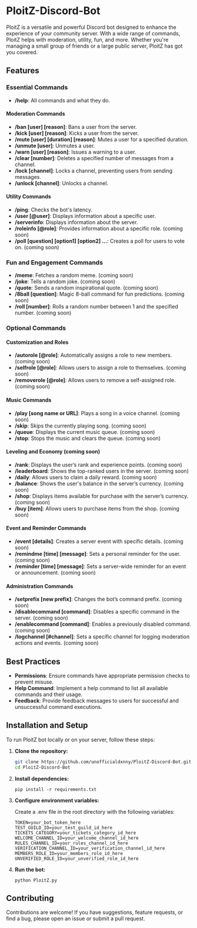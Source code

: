 # PloitZ-Discord-Bot

PloitZ is a versatile and powerful Discord bot designed to enhance the experience of your community server. With a wide range of commands, PloitZ helps with moderation, utility, fun, and more. Whether you're managing a small group of friends or a large public server, PloitZ has got you covered.

## Features

### Essential Commands
- **/help**: All commands and what they do.
#### Moderation Commands
- **/ban [user] [reason]**: Bans a user from the server.
- **/kick [user] [reason]**: Kicks a user from the server.
- **/mute [user] [duration] [reason]**: Mutes a user for a specified duration. 
- **/unmute [user]**: Unmutes a user. 
- **/warn [user] [reason]**: Issues a warning to a user. 
- **/clear [number]**: Deletes a specified number of messages from a channel. 
- **/lock [channel]**: Locks a channel, preventing users from sending messages. 
- **/unlock [channel]**: Unlocks a channel. 

#### Utility Commands
- **/ping**: Checks the bot's latency.
- **/user [@user]**: Displays information about a specific user. 
- **/serverinfo**: Displays information about the server.
- **/roleinfo [@role]**: Provides information about a specific role. (coming soon)
- **/poll [question] [option1] [option2] ...**: Creates a poll for users to vote on. (coming soon)

### Fun and Engagement Commands
- **/meme**: Fetches a random meme. (coming soon)
- **/joke**: Tells a random joke. (coming soon)
- **/quote**: Sends a random inspirational quote. (coming soon)
- **/8ball [question]**: Magic 8-ball command for fun predictions. (coming soon)
- **/roll [number]**: Rolls a random number between 1 and the specified number. (coming soon)

### Optional Commands

#### Customization and Roles
- **/autorole [@role]**: Automatically assigns a role to new members. (coming soon)
- **/selfrole [@role]**: Allows users to assign a role to themselves. (coming soon)
- **/removerole [@role]**: Allows users to remove a self-assigned role. (coming soon)

#### Music Commands
- **/play [song name or URL]**: Plays a song in a voice channel. (coming soon)
- **/skip**: Skips the currently playing song. (coming soon)
- **/queue**: Displays the current music queue. (coming soon)
- **/stop**: Stops the music and clears the queue. (coming soon)

#### Leveling and Economy (coming soon)
- **/rank**: Displays the user’s rank and experience points. (coming soon)
- **/leaderboard**: Shows the top-ranked users in the server. (coming soon)
- **/daily**: Allows users to claim a daily reward. (coming soon)
- **/balance**: Shows the user's balance in the server’s currency. (coming soon)
- **/shop**: Displays items available for purchase with the server’s currency. (coming soon)
- **/buy [item]**: Allows users to purchase items from the shop. (coming soon)

#### Event and Reminder Commands
- **/event [details]**: Creates a server event with specific details. (coming soon)
- **/remindme [time] [message]**: Sets a personal reminder for the user. (coming soon)
- **/reminder [time] [message]**: Sets a server-wide reminder for an event or announcement. (coming soon)

#### Administration Commands
- **/setprefix [new prefix]**: Changes the bot’s command prefix. (coming soon)
- **/disablecommand [command]**: Disables a specific command in the server. (coming soon)
- **/enablecommand [command]**: Enables a previously disabled command. (coming soon)
- **/logchannel [#channel]**: Sets a specific channel for logging moderation actions and events. (coming soon)

## Best Practices

- **Permissions**: Ensure commands have appropriate permission checks to prevent misuse.
- **Help Command**: Implement a help command to list all available commands and their usage.
- **Feedback**: Provide feedback messages to users for successful and unsuccessful command executions.

## Installation and Setup

To run PloitZ bot locally or on your server, follow these steps:

1. **Clone the repository:**
   ```bash
   git clone https://github.com/unofficialdxnny/PloitZ-Discord-Bot.git
   cd PloitZ-Discord-Bot

2. **Install dependencies:**
    ```
    pip install -r requirements.txt
    ```

3. **Configure environment variables:**

    Create a .env file in the root directory with the following variables:

    ```env
    TOKEN=your_bot_token_here
    TEST_GUILD_ID=your_test_guild_id_here
    TICKETS_CATEGORY=your_tickets_category_id_here
    WELCOME_CHANNEL_ID=your_welcome_channel_id_here
    RULES_CHANNEL_ID=your_rules_channel_id_here
    VERIFICATION_CHANNEL_ID=your_verification_channel_id_here
    MEMBERS_ROLE_ID=your_members_role_id_here
    UNVERIFIED_ROLE_ID=your_unverified_role_id_here
    ```

4. **Run the bot:**
    ```
    python PloitZ.py
    ```

## Contributing
Contributions are welcome! If you have suggestions, feature requests, or find a bug, please open an issue or submit a pull request.